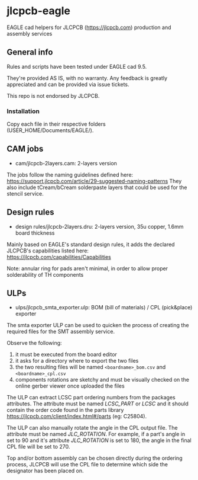 # jlcpcb-eagle
EAGLE cad helpers for JLCPCB (https://jlcpcb.com) production and assembly services

## General info

Rules and scripts have been tested under EAGLE cad 9.5.

They're provided AS IS, with no warranty. Any feedback is greatly appreciated and
can be provided via issue tickets.

This repo is not endorsed by JLCPCB.

### Installation

Copy each file in their respective folders (USER_HOME/Documents/EAGLE/).

## CAM jobs

* cam/jlcpcb-2layers.cam: 2-layers version

The jobs follow the naming guidelines defined here: https://support.jlcpcb.com/article/29-suggested-naming-patterns
They also include tCream/bCream solderpaste layers that could be used for the stencil service.

## Design rules

* design rules/jlcpcb-2layers.dru: 2-layers version, 35u copper, 1.6mm board thickness

Mainly based on EAGLE's standard design rules, it adds the declared JLCPCB's capabilities listed
here: https://jlcpcb.com/capabilities/Capabilities

Note: annular ring for pads aren't minimal, in order to allow proper solderability of TH components

## ULPs

* ulps/jlcpcb_smta_exporter.ulp: BOM (bill of materials) / CPL (pick&place) exporter

The smta exporter ULP can be used to quicken the process of creating the required files for the
SMT assembly service.

Observe the following:

1. it must be executed from the board editor
2. it asks for a directory where to export the two files
3. the two resulting files will be named ```<boardname>_bom.csv``` and ```<boardname>_cpl.csv```
4. components rotations are sketchy and must be visually checked on the online gerber viewer once uploaded the files

The ULP can extract LCSC part ordering numbers from the packages attributes. The attribute must be named _LCSC_PART_ or _LCSC_ and it should contain the order code found in the parts library https://jlcpcb.com/client/index.html#/parts (eg: C25804).

The ULP can also manually rotate the angle in the CPL output file. The attribute must be named _JLC_ROTATION_. For example, if a part's angle in set to 90 and it's attribute _JLC_ROTATION_ is set to 180, the angle in the final CPL file will be set to 270.

Top and/or bottom assembly can be chosen directly during the ordering process, JLCPCB will use the CPL file to determine which side the
designator has been placed on.
